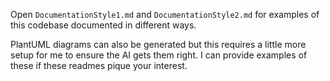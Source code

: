 Open `DocumentationStyle1.md` and `DocumentationStyle2.md` for examples of this codebase documented in different ways.

PlantUML diagrams can also be generated but this requires a little more setup for me to ensure the AI gets them right. I can provide examples of these if these readmes pique your interest.